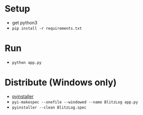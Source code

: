 # Setup
* get python3
* `pip install -r requirements.txt`

# Run
* `python app.py`

# Distribute (Windows only)
* [pyinstaller](https://pyinstaller.org/en/stable/)
* `pyi-makespec --onefile --windowed --name BlitzLog app.py`
* `pyinstaller --clean BlitzLog.spec`